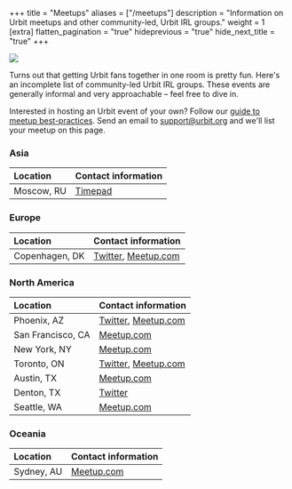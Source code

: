+++
title = "Meetups"
aliases = ["/meetups"]
description = "Information on Urbit meetups and other community-led, Urbit IRL groups."
weight = 1
[extra]
flatten_pagination = "true"
hideprevious = "true"
hide_next_title = "true"
+++

<picture>
<source src="https://media.urbit.org/site/meetup.jpg">
<img class="mt4" src="https://media.urbit.org/site/meetup.jpg"/>
</picture>

Turns out that getting Urbit fans together in one room is pretty fun. Here's an incomplete list of community-led Urbit IRL groups. These events are generally informal and very approachable – feel free to dive in.

Interested in hosting an Urbit event of your own? Follow our [guide to meetup best-practices](../hosting-a-meetup). Send an email to [support@urbit.org](mailto:support@urbit.org) and we'll list your meetup on this page.

### Asia

Location | Contact information
:------------ | :-------------
Moscow, RU | [Timepad](https://urbitmoscow.timepad.ru/events/)

### Europe

Location | Contact information
:------------ | :-------------
Copenhagen, DK | [Twitter](https://twitter.com/UrbitCPH), [Meetup.com](https://www.meetup.com/Urbit-Copenhagen/)

### North America

Location | Contact information
:------------ | :-------------
Phoenix, AZ | [Twitter](https://twitter.com/UrbitPHX), [Meetup.com](https://www.meetup.com/urbit-phx/)
San Francisco, CA | [Meetup.com](https://www.meetup.com/urbit-sf/)
New York, NY | [Meetup.com](https://www.meetup.com/Urbit-New-York/)
Toronto, ON | [Twitter](https://twitter.com/UrbitToronto), [Meetup.com](https://www.meetup.com/Urbit-Toronto/)
Austin, TX | [Meetup.com](https://www.meetup.com/Urbit-Austin/)
Denton, TX | [Twitter](https://twitter.com/UrbitDFW)
Seattle, WA | [Meetup.com](https://www.meetup.com/urbit-seattle/)


### Oceania

Location | Contact information
:------------ | :-------------
Sydney, AU | [Meetup.com](https://www.meetup.com/Urbit-Sydney)
